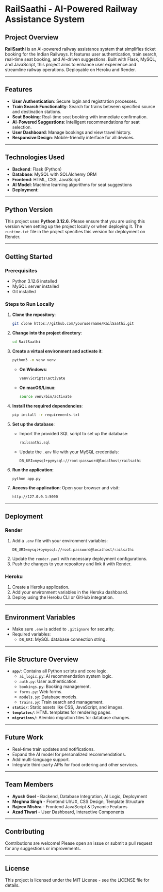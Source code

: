 # RailSaathi - AI-Powered Railway Assistance System

## Project Overview

**RailSaathi** is an AI-powered railway assistance system that simplifies ticket booking for the Indian Railways. It features user authentication, train search, real-time seat booking, and AI-driven suggestions. Built with Flask, MySQL, and JavaScript, this project aims to enhance user experience and streamline railway operations. Deployable on Heroku and Render.

---

## Features

- **User Authentication**: Secure login and registration processes.
- **Train Search Functionality**: Search for trains between specified source and destination stations.
- **Seat Booking**: Real-time seat booking with immediate confirmation.
- **AI-Powered Suggestions**: Intelligent recommendations for seat selection.
- **User Dashboard**: Manage bookings and view travel history.
- **Responsive Design**: Mobile-friendly interface for all devices.

---

## Technologies Used

- **Backend**: Flask (Python)
- **Database**: MySQL with SQLAlchemy ORM
- **Frontend**: HTML, CSS, JavaScript
- **AI Model**: Machine learning algorithms for seat suggestions
- **Deployment**: 

---

## Python Version

This project uses **Python 3.12.6**. Please ensure that you are using this version when setting up the project locally or when deploying it. The `runtime.txt` file in the project specifies this version for deployment on Render.

---

## Getting Started

### Prerequisites

- Python 3.12.6 installed
- MySQL server installed
- Git installed

### Steps to Run Locally

1. **Clone the repository**:
   ```bash
   git clone https://github.com/yourusername/RailSaathi.git
   ```

2. **Change into the project directory**:
   ```bash
   cd RailSaathi
   ```

3. **Create a virtual environment and activate it**:
   ```bash
   python3 -m venv venv
   ```
   - **On Windows**:
     ```bash
     venv\Scripts\activate
     ```
   - **On macOS/Linux**:
     ```bash
     source venv/bin/activate
     ```

4. **Install the required dependencies**:
   ```bash
   pip install -r requirements.txt
   ```

5. **Set up the database**:
   - Import the provided SQL script to set up the database:
     ```sql
     railsaathi.sql
     ```
   - Update the `.env` file with your MySQL credentials:
     ```plaintext
     DB_URI=mysql+pymysql://root:password@localhost/railsathi
     ```

6. **Run the application**:
   ```bash
   python app.py
   ```

7. **Access the application**:
   Open your browser and visit:
   ```plaintext
   http://127.0.0.1:5000
   ```

---

## Deployment

### Render

1. Add a `.env` file with your environment variables:
   ```plaintext
   DB_URI=mysql+pymysql://root:password@localhost/railsathi
   ```
2. Update the `render.yaml` with necessary deployment configurations.
3. Push the changes to your repository and link it with Render.

### Heroku

1. Create a Heroku application.
2. Add your environment variables in the Heroku dashboard.
3. Deploy using the Heroku CLI or GitHub integration.

---

## Environment Variables

- Make sure `.env` is added to `.gitignore` for security.
- Required variables:
  - `DB_URI`: MySQL database connection string.

---

## File Structure Overview

- **`app/`**: Contains all Python scripts and core logic.
  - `ai_logic.py`: AI recommendation system logic.
  - `auth.py`: User authentication.
  - `bookings.py`: Booking management.
  - `forms.py`: Web forms.
  - `models.py`: Database models.
  - `trains.py`: Train search and management.
- **`static/`**: Static assets like CSS, JavaScript, and images.
- **`templates/`**: HTML templates for rendering pages.
- **`migrations/`**: Alembic migration files for database changes.

---

## Future Work

- Real-time train updates and notifications.
- Expand the AI model for personalized recommendations.
- Add multi-language support.
- Integrate third-party APIs for food ordering and other services.

---

## Team Members

- **Ayush Goel** - Backend, Database Integration, AI Logic, Deployment
- **Meghna Singh** - Frontend UI/UX, CSS Design, Template Structure
- **Rajeev Mishra** - Frontend JavaScript & Dynamic Features
- **Azad Tiwari** - User Dashboard, Interactive Components

---

## Contributing

Contributions are welcome! Please open an issue or submit a pull request for any suggestions or improvements.

---

## License

This project is licensed under the MIT License - see the LICENSE file for details.